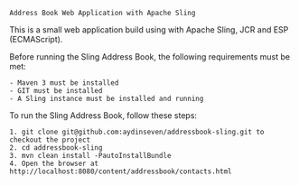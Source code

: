     Address Book Web Application with Apache Sling

This is a small web application build using with Apache Sling, JCR and ESP (ECMAScript).

Before running the Sling Address Book, the following requirements must be met:

    - Maven 3 must be installed
    - GIT must be installed
    - A Sling instance must be installed and running
    

To run the Sling Address Book, follow these steps:

    1. git clone git@github.com:aydinseven/addressbook-sling.git to checkout the project
    2. cd addressbook-sling
    3. mvn clean install -PautoInstallBundle
    4. Open the browser at http://localhost:8080/content/addressbook/contacts.html
